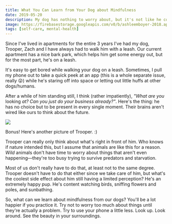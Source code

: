 ```yaml
---
title: What You Can Learn from Your Dog about Mindfulness
date: 2019-05-20
description: My dog has nothing to worry about, but it's not like he could do it if that wasn't true.
image: https://firebasestorage.googleapis.com/v0/b/ashleemboyer-2018.appspot.com/o/images%2Ftrooper.png?alt=media&token=5ff038c1-e5c6-4c35-8d92-d6a8f17f74ab
tags: [self-care, mental-health]
---
```


Since I've lived in apartments for the entire 3 years I've had my dog, Trooper, Zach and I have always had to walk him with a leash. Our current apartment has a nice bark park, which helps him get some energy out, but for the most part, he's on a leash.

It's easy to get bored while walking your dog on a leash. Sometimes, I pull my phone out to take a quick peek at an app (this is a whole separate issue, really 😜) while he's staring off into space or letting out little huffs at other dogs/humans.

After a while of him standing still, I think (rather impatiently), _"What are you_ looking _at? Can you just do your business already?"_. Here's the thing: he has no choice but to be present in every single moment. Their brains aren't wired like ours to think about the future.

![](https://thepracticaldev.s3.amazonaws.com/i/b84s2n8z4k0eq8wa4pi0.JPG)

Bonus! Here's another picture of Trooper. :)

Trooper can really only think about what's right in front of him. Who knows if nature intended this, but I assume that animals are like this for a reason. _Wild_ animals don't have time to worry about things that aren't even happening&mdash;they're too busy trying to survive predators and starvation.

Most of us don't really have to do that, at least not to the same degree. Trooper doesn't have to do that either since we take care of him, but what's the coolest side effect about him still having a limited perception? He's an extremely happy pup. He's content watching birds, sniffing flowers and poles, and sunbathing.

So, what can we learn about mindfulness from our dogs? You'll be a lot happier if you practice it. Try not to worry too much about things until they're actually a problem. Try to use your phone a little less. Look up. Look around. See the beauty in your surroundings.
